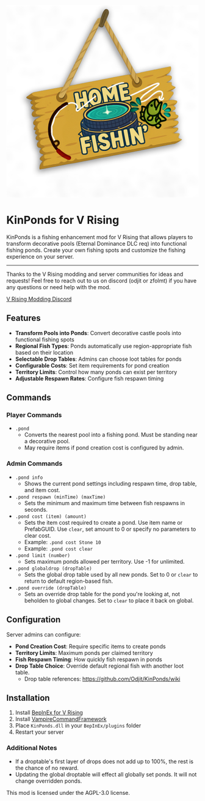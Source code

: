 ![](logo.png)
# KinPonds for V Rising
KinPonds is a fishing enhancement mod for V Rising that allows players to transform decorative pools (Eternal Dominance DLC req) into functional fishing ponds. Create your own fishing spots and customize the fishing experience on your server.

---

Thanks to the V Rising modding and server communities for ideas and requests!
Feel free to reach out to us on discord (odjit or zfolmt) if you have any questions or need help with the mod.

[V Rising Modding Discord](https://vrisingmods.com/discord)

## Features

- **Transform Pools into Ponds**: Convert decorative castle pools into functional fishing spots
- **Regional Fish Types**: Ponds automatically use region-appropriate fish based on their location
- **Selectable Drop Tables**: Admins can choose loot tables for ponds
- **Configurable Costs**: Set item requirements for pond creation
- **Territory Limits**: Control how many ponds can exist per territory
- **Adjustable Respawn Rates**: Configure fish respawn timing

## Commands

### Player Commands
- `.pond`
  - Converts the nearest pool into a fishing pond. Must be standing near a decorative pool.
  - May require items if pond creation cost is configured by admin.


### Admin Commands
- `.pond info`
  - Shows the current pond settings including respawn time, drop table, and item cost.
- `.pond respawn (minTime) (maxTime)`
  - Sets the minimum and maximum time between fish respawns in seconds.
- `.pond cost (item) (amount)`
  - Sets the item cost required to create a pond. Use item name or PrefabGUID. Use `clear`, set amount to 0 or specify no parameters to clear cost.
  - Example: `.pond cost Stone 10`
  - Example: `.pond cost clear`
- `.pond limit (number)`
  - Sets maximum ponds allowed per territory. Use -1 for unlimited.
- `.pond globaldrop (dropTable)`
  - Sets the global drop table used by all new ponds. Set to 0 or `clear` to return to default region-based fish.
- `.pond override (dropTable)`
  - Sets an override drop table for the pond you're looking at, not beholden to global changes. Set to `clear` to place it back on global.

## Configuration

Server admins can configure:
- **Pond Creation Cost**: Require specific items to create ponds
- **Territory Limits**: Maximum ponds per claimed territory
- **Fish Respawn Timing**: How quickly fish respawn in ponds
- **Drop Table Choice**: Override default regional fish with another loot table.
  - Drop table references: https://github.com/Odjit/KinPonds/wiki 

## Installation

1. Install [BepInEx for V Rising](https://wiki.vrisingmods.com/user/game_update.html)
2. Install [VampireCommandFramework](https://github.com/decaprime/VampireCommandFramework)
3. Place `KinPonds.dll` in your `BepInEx/plugins` folder
4. Restart your server

### Additional Notes
- If a droptable's first layer of drops does not add up to 100%, the rest is the chance of no reward.
- Updating the global droptable will effect all globally set ponds. It will not change overridden ponds.

This mod is licensed under the AGPL-3.0 license.
